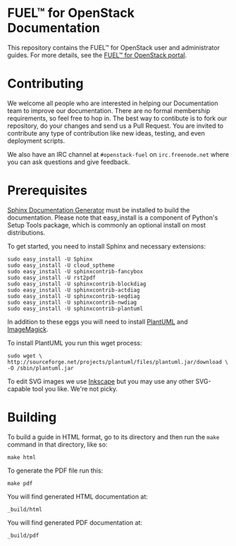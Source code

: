 
FUEL™ for OpenStack Documentation
=================================

This repository contains the FUEL™ for OpenStack user and administrator 
guides. For more details, see the [FUEL™ for OpenStack 
portal](http://fuel.mirantis.com "FUEL™ for OpenStack portal").

Contributing
============

We welcome all people who are interested in helping our Documentation team 
to improve our documentation. There are no formal membership requirements, 
so feel free to hop in. The best way to contibute is to fork our repository, 
do your changes and send us a Pull Request. You are invited to contribute 
any type of contribution like new ideas, testing, and even deployment scripts.

We also have an IRC channel at ``#openstack-fuel`` on ``irc.freenode.net`` 
where you can ask questions and give feedback. 

Prerequisites
=============

[Sphinx Documentation Generator](http://sphinx-doc.org/ "Sphinx 
Documentation Generator") must be installed to build the documentation. 
Please note that easy_install is a component of Python's Setup Tools 
package, which is commonly an optional install on most distributions.

To get started, you need to install Sphinx and necessary extensions:

    sudo easy_install -U Sphinx
    sudo easy_install -U cloud_sptheme
    sudo easy_install -U sphinxcontrib-fancybox
    sudo easy_install -U rst2pdf
    sudo easy_install -U sphinxcontrib-blockdiag
    sudo easy_install -U sphinxcontrib-actdiag
    sudo easy_install -U sphinxcontrib-seqdiag
    sudo easy_install -U sphinxcontrib-nwdiag
    sudo easy_install -U sphinxcontrib-plantuml

In addition to these eggs you will need to install 
[PlantUML](http://plantuml.sourceforge.net/ "PlantUML") and 
[ImageMagick](http://www.imagemagick.org/ "ImageMagick").

To install PlantUML you run this wget process:

    sudo wget \
    http://sourceforge.net/projects/plantuml/files/plantuml.jar/download \
    -O /sbin/plantuml.jar

To edit SVG images we use [Inkscape](http://inkscape.org/ "Inkscape") but 
you may use any other SVG-capable tool you like. We're not picky.
    
Building
========

To build a guide in HTML format, go to its directory and then run the 
``make`` command in that directory, like so:

    make html

To generate the PDF file run this:

    make pdf

You will find generated HTML documentation at:

    _build/html
    
You will find generated PDF documentation at:

	_build/pdf
